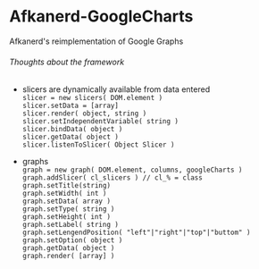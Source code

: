 # Afkanerd-GoogleCharts
Afkanerd's reimplementation of Google Graphs

###### Thoughts about the framework
- slicers are dynamically available from data entered\
`slicer = new slicers( DOM.element )`\
`slicer.setData = [array]`\
`slicer.render( object, string )`\
`slicer.setIndependentVariable( string )`\
`slicer.bindData( object )`\
`slicer.getData( object )`\
`slicer.listenToSlicer( Object Slicer )`

- graphs\
`graph = new graph( DOM.element, columns, googleCharts )`\
`graph.addSlicer( cl_slicers ) // cl_% = class`\
`graph.setTitle(string)`\
`graph.setWidth( int )`\
`graph.setData( array )`\
`graph.setType( string )`\
`graph.setHeight( int )`\
`graph.setLabel( string )`\
`graph.setLengendPosition( "left"|"right"|"top"|"buttom" )`\
`graph.setOption( object )`\
`graph.getData( object )`\
`graph.render( [array] )`
